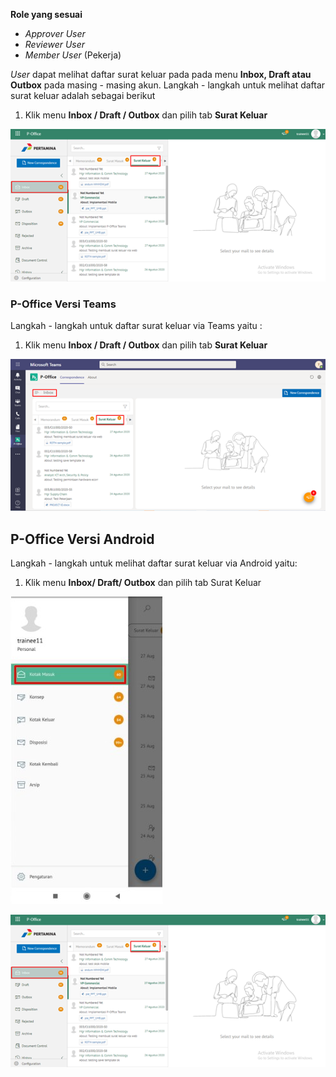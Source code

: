 **Role yang sesuai**

- *Approver User*
- *Reviewer User*
- *Member User* (Pekerja)

*User* dapat melihat daftar surat keluar pada pada menu **Inbox, Draft atau Outbox** pada masing - masing akun. Langkah - langkah untuk melihat daftar surat keluar adalah sebagai berikut

1. Klik menu **Inbox / Draft / Outbox** dan pilih tab **Surat Keluar**

![gambar](SuratKeluar/SK_Web/SK01.png)

### **P-Office Versi Teams**

Langkah - langkah untuk daftar surat keluar via Teams yaitu :

1.	Klik menu **Inbox / Draft / Outbox** dan pilih tab **Surat Keluar**

 ![gambar](SuratKeluar/SK_Teams/SK01.png)


## **P-Office Versi Android**

Langkah - langkah untuk melihat daftar surat keluar via Android yaitu:

1. Klik menu **Inbox/ Draft/ Outbox** dan pilih tab Surat Keluar

![gambar](SuratKeluar/SK_Android/DaftarSK/A01.jpg)

![gambar](SuratKeluar/SK_Web/SK01.png)



